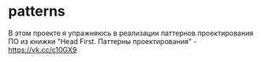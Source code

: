 # patterns

В этом проекте я упражняюсь в реализации паттернов проектирования ПО из книжки "Head First. Паттерны проектирования" - https://vk.cc/c10GX9
